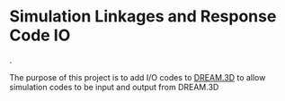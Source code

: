 # Simulation Linkages and Response Code IO #

 .

The purpose of this project is to add I/O codes to [DREAM.3D](http://www.github.com/bluequartzsoftware/dream3d) to allow simulation codes to be input and output from DREAM.3D


